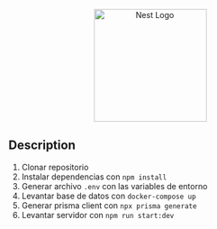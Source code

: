 <p align="center">
  <a href="http://nestjs.com/" target="blank"><img src="https://nestjs.com/img/logo-small.svg" width="200" alt="Nest Logo" /></a>
</p>

## Description
1. Clonar repositorio
2. Instalar dependencias con `npm install`
3. Generar archivo `.env` con las variables de entorno
4. Levantar base de datos con `docker-compose up`
5. Generar prisma client con `npx prisma generate`
6. Levantar servidor con `npm run start:dev`